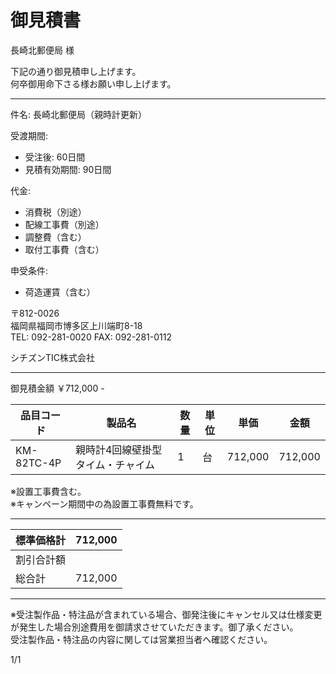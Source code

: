# 御見積書

長崎北郵便局 様

下記の通り御見積申し上げます。  
何卒御用命下さる様お願い申し上げます。

---

件名: 長崎北郵便局（親時計更新）

受渡期間:  

- 受注後: 60日間  
- 見積有効期間: 90日間  

代金:  

- 消費税（別途）  
- 配線工事費（別途）  
- 調整費（含む）  
- 取付工事費（含む）  

申受条件:  

- 荷造運賃（含む）

〒812-0026  
福岡県福岡市博多区上川端町8-18  
TEL: 092-281-0020  FAX: 092-281-0112  

シチズンTIC株式会社

---

御見積金額 ￥712,000 -

| 品目コード | 製品名 | 数量 | 単位 | 単価 | 金額 |
|-------------|--------|------|------|------|------|
| KM-82TC-4P  | 親時計4回線壁掛型 タイム・チャイム | 1 | 台 | 712,000 | 712,000 |

※設置工事費含む。  
※キャンペーン期間中の為設置工事費無料です。

---

| 標準価格計 | 712,000 |
|-------------|---------|
| 割引合計額 |         |
| 総合計     | 712,000 |

---

※受注製作品・特注品が含まれている場合、御発注後にキャンセル又は仕様変更が発生した場合別途費用を御請求させていただきます。御了承ください。  
受注製作品・特注品の内容に関しては営業担当者へ確認ください。

1/1
